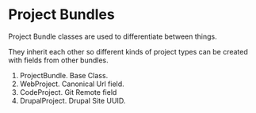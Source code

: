 # Project Bundles

Project Bundle classes are used to differentiate between things.

They inherit each other so different kinds of project types can be created with fields from other bundles.

1. ProjectBundle. Base Class.
2. WebProject. Canonical Url field.
3. CodeProject. Git Remote field
4. DrupalProject. Drupal Site UUID.

